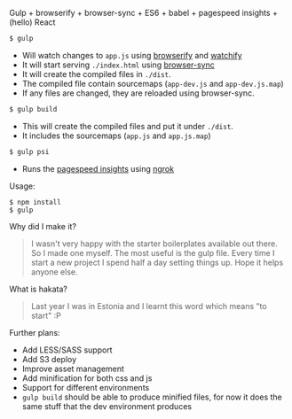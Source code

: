 
Gulp + browserify + browser-sync + ES6 + babel + pagespeed insights + (hello) React

```sh
$ gulp
```

- Will watch changes to `app.js` using [browserify](http://browserify.org) and [watchify](https://github.com/substack/watchify)
- It will start serving `./index.html` using [browser-sync](http://www.browsersync.io)
- It will create the compiled files in `./dist`.
- The compiled file contain sourcemaps (`app-dev.js` and `app-dev.js.map`)
- If any files are changed, they are reloaded using browser-sync.


```sh
$ gulp build
```

- This will create the compiled files and put it under `./dist`.
- It includes the sourcemaps (`app.js` and `app.js.map`)


```sh
$ gulp psi
```

- Runs the [pagespeed insights](https://developers.google.com/speed/pagespeed/insights/) using [ngrok](https://ngrok.com)


Usage:

```
$ npm install
$ gulp
```


Why did I make it?

> I wasn't very happy with the starter boilerplates available out there. So I made one myself. The most useful is the gulp file. Every time I start a new project I spend half a day setting things up. Hope it helps anyone else.

What is hakata?

> Last year I was in Estonia and I learnt this word which means "to start" :P


Further plans:

- Add LESS/SASS support
- Add S3 deploy
- Improve asset management
- Add minification for both css and js
- Support for different environments
- `gulp build` should be able to produce minified files, for now it does the same stuff that the dev environment produces
